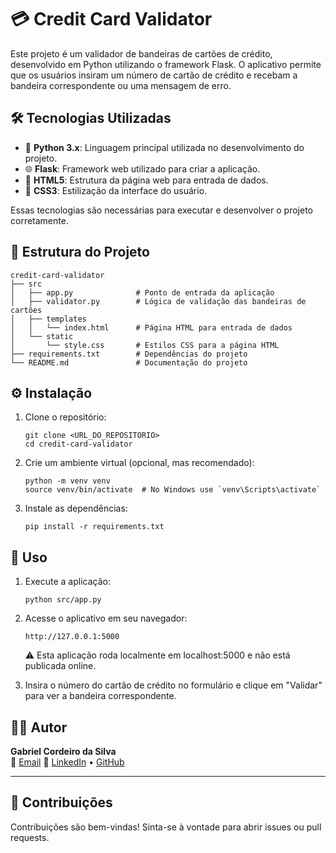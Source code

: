 #  💳  Credit Card Validator

Este projeto é um validador de bandeiras de cartões de crédito, desenvolvido em Python utilizando o framework Flask. O aplicativo permite que os usuários insiram um número de cartão de crédito e recebam a bandeira correspondente ou uma mensagem de erro.

## 🛠 Tecnologias Utilizadas

- 🐍 **Python 3.x**: Linguagem principal utilizada no desenvolvimento do projeto.
- 🌐 **Flask**: Framework web utilizado para criar a aplicação.
- 🧱 **HTML5**: Estrutura da página web para entrada de dados.
- 🎨 **CSS3**: Estilização da interface do usuário.

Essas tecnologias são necessárias para executar e desenvolver o projeto corretamente.

## 📁 Estrutura do Projeto

```
credit-card-validator
├── src
│   ├── app.py              # Ponto de entrada da aplicação
│   ├── validator.py        # Lógica de validação das bandeiras de cartões
│   ├── templates
│   │   └── index.html      # Página HTML para entrada de dados
│   └── static
│       └── style.css       # Estilos CSS para a página HTML
├── requirements.txt        # Dependências do projeto
└── README.md               # Documentação do projeto
```

## ⚙️ Instalação

1. Clone o repositório:
   ```
   git clone <URL_DO_REPOSITORIO>
   cd credit-card-validator
   ```

2. Crie um ambiente virtual (opcional, mas recomendado):
   ```
   python -m venv venv
   source venv/bin/activate  # No Windows use `venv\Scripts\activate`
   ```

3. Instale as dependências:
   ```
   pip install -r requirements.txt
   ```

## 🚀 Uso

1. Execute a aplicação:
   ```
   python src/app.py
   ```

2. Acesse o aplicativo em seu navegador:
   ```
   http://127.0.0.1:5000
   ```
    ⚠️ Esta aplicação roda localmente em localhost:5000 e não está publicada online.

3. Insira o número do cartão de crédito no formulário e clique em "Validar" para ver a bandeira correspondente.

## 👨‍💻 Autor

**Gabriel Cordeiro da Silva**  
📧 [Email](mailto:gabrielopes@live.com)
🔗 [LinkedIn](https://www.linkedin.com/in/gabriel-cordeiro-da-silva-0444b5238/) • [GitHub](https://github.com/Gabriel-Cordeiro-da-Silva)

---

## 🤝 Contribuições

Contribuições são bem-vindas! Sinta-se à vontade para abrir issues ou pull requests.